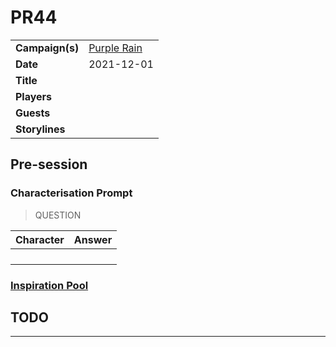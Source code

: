 # PR44

|||
| --- | --- |
| **Campaign(s)** | [Purple Rain](../campaigns/C1-purple-rain.md) | session.3
| **Date** | 2021-12-01 |
| **Title** | |
| **Players** | |
| **Guests** | |
| **Storylines** | |

## Pre-session

### Characterisation Prompt

> QUESTION

| Character | Answer |
| --- | --- |
| | | characterisation.1
| | |
| | |
| | |

### [Inspiration Pool](../mechanics/dm-inspiration.md)

## TODO

---
